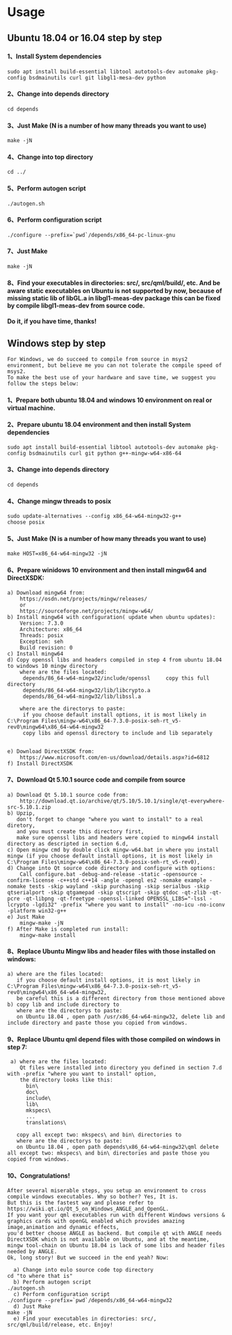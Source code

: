 # Usage

## Ubuntu 18.04 or 16.04 step by step

#### 1、Install System dependencies
    sudo apt install build-essential libtool autotools-dev automake pkg-config bsdmainutils curl git libgl1-mesa-dev python
#### 2、Change into depends directory
    cd depends
#### 3、Just Make (N is a number of how many threads you want to use)
    make -jN
#### 4、Change into top directory
    cd ../
#### 5、Perform autogen script
    ./autogen.sh
#### 6、Perform configuration script
    ./configure --prefix=`pwd`/depends/x86_64-pc-linux-gnu
#### 7、Just Make
    make -jN
#### 8、Find your executables in directories: src/, src/qml/build/, etc. And be aware static executables on Ubuntu is not supported by now, because of missing static lib of libGL.a in libgl1-meas-dev package this can be fixed by compile libgl1-meas-dev from source code.  
#### Do it, if you have time, thanks!



## Windows step by step

    For Windows, we do succeed to compile from source in msys2 environment, but believe me you can not tolerate the compile speed of msys2.  
    To make the best use of your hardware and save time, we suggest you follow the steps below:

#### 1、Prepare both ubuntu 18.04 and windows 10 environment on real or virtual machine.

#### 2、Prepare ubuntu 18.04 environment and then install System dependencies
    sudo apt install build-essential libtool autotools-dev automake pkg-config bsdmainutils curl git python g++-mingw-w64-x86-64

#### 3、Change into depends directory
    cd depends
    
#### 4、Change mingw threads to posix
    sudo update-alternatives --config x86_64-w64-mingw32-g++  
    choose posix

#### 5、Just Make (N is a number of how many threads you want to use)
    make HOST=x86_64-w64-mingw32 -jN

#### 6、Prepare winidows 10 environment and then install mingw64 and DirectXSDK:
    a) Download mingw64 from:  
        https://osdn.net/projects/mingw/releases/  
        or  
        https://sourceforge.net/projects/mingw-w64/  
    b) Install mingw64 with configuration( update when ubuntu updates):  
        Version: 7.3.0  
        Architecture: x86_64  
        Threads: posix  
        Exception: seh  
        Build revision: 0  
    c) Install mingw64  
    d) Copy openssl libs and headers compiled in step 4 from ubuntu 18.04 to windows 10 mingw directory  
        where are the files located:   
         depends/86_64-w64-mingw32/include/openssl     copy this full directory  
         depends/86_64-w64-mingw32/lib/libcrypto.a  
         depends/86_64-w64-mingw32/lib/libssl.a  

        where are the directorys to paste:  
         if you choose default install options, it is most likely in C:\Program Files\mingw-w64\x86_64-7.3.0-posix-seh-rt_v5-rev0\mingw64\x86_64-w64-mingw32  
         copy libs and openssl directory to include and lib separately   


    e) Download DirectXSDK from:   
        https://www.microsoft.com/en-us/download/details.aspx?id=6812  
    f) Install DirectXSDK  

#### 7、Download Qt 5.10.1 source code and compile from source 
    a) Download Qt 5.10.1 source code from:   
        http://download.qt.io/archive/qt/5.10/5.10.1/single/qt-everywhere-src-5.10.1.zip  
    b) Upzip,   
       don't forget to change "where you want to install" to a real diretory,  
       and you must create this directory first,  
       make sure openssl libs and headers were copied to mingw64 install directory as descripted in section 6.d,  
    c) Open mingw cmd by double click mingw-w64.bat in where you install mingw (if you choose default install options, it is most likely in C:\Program Files\mingw-w64\x86_64-7.3.0-posix-seh-rt_v5-rev0),  
    d) Change into Qt source code directory and configure with options:  
        Call configure.bat -debug-and-release -static -opensource -confirm-license -c++std c++14 -angle -opengl es2 -nomake example -nomake tests -skip wayland -skip purchasing -skip serialbus -skip qtserialport -skip qtgamepad -skip qtscript -skip qtdoc -qt-zlib -qt-pcre -qt-libpng -qt-freetype -openssl-linked OPENSSL_LIBS="-lssl -lcrypto -lgdi32" -prefix "where you want to install" -no-icu -no-iconv -platform win32-g++  
    e) Just Make  
        mingw-make -jN  
    f) After Make is completed run install:  
        mingw-make install   

#### 8、Replace Ubuntu Mingw libs and header files with those installed on windows:
    a) where are the files located:   
       if you choose default install options, it is most likely in C:\Program Files\mingw-w64\x86_64-7.3.0-posix-seh-rt_v5-rev0\mingw64\x86_64-w64-mingw32,  
       be careful this is a different directory from those mentioned above  
    b) copy lib and include directory to   
       where are the directorys to paste:  
       on Ubuntu 18.04 , open path /usr/x86_64-w64-mingw32, delete lib and include directory and paste those you copied from windows. 

#### 9、Replace Ubuntu qml depend files with those compiled on windows in step 7:
     a) where are the files located:   
        Qt files were installed into directory you defined in section 7.d with -prefix "where you want to install" option,
        the directory looks like this:  
          bin\  
          doc\  
          include\  
          lib\  
          mkspecs\  
          ...  
          translations\  

       copy all except two: mkspecs\ and bin\ directories to   
       where are the directorys to paste:  
       on Ubuntu 18.04 , open path depends\x86_64-w64-mingw32\qml delete all except two: mkspecs\ and bin\ directories and paste those you copied from windows.   

#### 10、Congratulations!  
    After several miserable steps, you setup an environment to cross compile windows executables. Why so bother? Yes, It is.   
    But this is the fastest way and please refer to https://wiki.qt.io/Qt_5_on_Windows_ANGLE_and_OpenGL.  
    If you want your qml executables run with different Windows versions & graphics cards with openGL enabled which provides amazing image,animation and dynamic effects,  
    you'd better choose ANGLE as backend. But compile qt with ANGLE needs DirectXSDK which is not available on Ubuntu, and at the meantime, mingw tool-chain on Ubuntu 18.04 is lack of some libs and header files needed by ANGLE.  
    Ok, long story! But we succeed in the end yeah? Now:  

      a) Change into eulo source code top directory  
    cd "to where that is"  
      b) Perform autogen script  
    ./autogen.sh  
      c) Perform configuration script  
    ./configure --prefix=`pwd`/depends/x86_64-w64-mingw32  
      d) Just Make  
    make -jN  
      e) Find your executables in directories: src/, src/qml/build/release, etc. Enjoy!  








